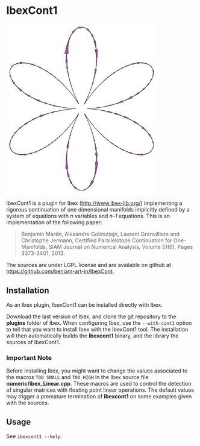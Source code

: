 # IbexCont1

<!-- ![](doc/figs/flower_p.png) -->
<!-- @image latex doc/figs/flower_p.png "" width=0.5\textwidth -->
<img src="doc/figs/flower_p.png" width=400>

IbexCont1 is a plugin for Ibex (http://www.ibex-lib.org/) implementing a rigorous continuation of one dimensional manifolds implicitly defined by a system of equations with *n* variables and *n-1* equations. This is an implementation of the following paper: 

> Benjamin Martin, Alexandre Goldsztejn, Laurent Granvilliers and Christophe Jermann,
> Certified Parallelotope Continuation for One-Manifolds,
> SIAM Journal on Numerical Analysis, Volume 51(6), Pages 3373-3401, 2013.

The sources are under LGPL license and are available on github at https://github.com/benjam-art-in/IbexCont.

## Installation

As an Ibex plugin, IbexCont1 can be installed directly with Ibex. 

Download the last version of Ibex, and clone the git repository to the **plugins** folder of Ibex. When configuring Ibex, use the `--with-cont1` option to tell that you want to install Ibex with the IbexCont1 tool. The installation will then automatically builds the **ibexcont1** binary, and the library the sources of IbexCont1.

### Important Note

Before installing Ibex, you might want to change the values associated to the macros `TOO_SMALL` and `TOO_HIGH` in the Ibex source file **numeric/ibex\_Linear.cpp**. These macros are used to control the detection of singular matrices with floating point linear operations. The default values may trigger a premature termination of **ibexcont1** on some examples given with the sources.

## Usage

See `ibexcont1 --help`.
